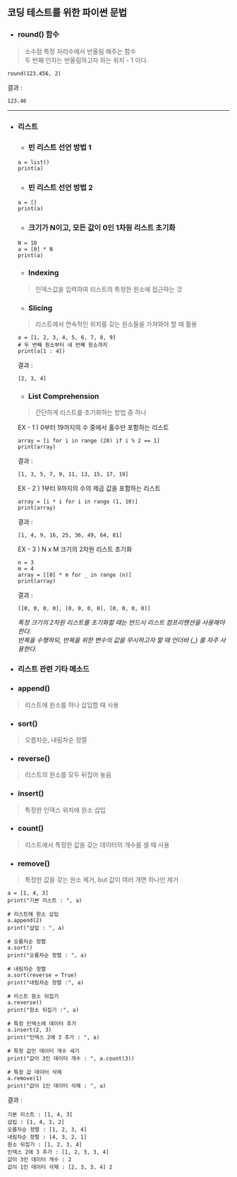 ## 코딩 테스트를 위한 파이썬 문법  
* ### round() 함수  

> 소수점 특정 자리수에서 반올림 해주는 함수  
> 두 번째 인자는 반올림하고자 하는 위치 - 1 이다.  
```
round(123.456, 2)  
```
결과 :  
```
123.46
```  
<hr>  

* ### 리스트  

  * ### 빈 리스트 선언 방법 1  
  ```
  a = list()  
  print(a)  
  ```

  * ### 빈 리스트 선언 방법 2
  ```
  a = []  
  print(a)  
  ```

  * ### 크기가 N이고, 모든 값이 0인 1차원 리스트 초기화
  ```
  N = 10
  a = [0] * N
  print(a)
  ```

  * ### Indexing
  > 인덱스값을 입력하여 리스트의 특정한 원소에 접근하는 것  

  * ### Slicing  
  > 리스트에서 연속적인 위치를 갖는 원소들을 가져와야 할 때 활용  
  ```
  a = [1, 2, 3, 4, 5, 6, 7, 8, 9]  
  # 두 번째 원소부터 네 번째 원소까지  
  print(a[1 : 4])
  ```  
  결과 :  
  ```
  [2, 3, 4]
  ```  

  * ### List Comprehension  
  > 간단하게 리스트를 초기화하는 방법 중 하나  

  EX - 1 ) 0부터 19까지의 수 중에서 홀수만 포함하는 리스트  
  ```
  array = [i for i in range (20) if i % 2 == 1]
  print(array)
  ```  
  결과 :  
  ```
  [1, 3, 5, 7, 9, 11, 13, 15, 17, 19]
  ```
  
  EX - 2 ) 1부터 9까지의 수의 제곱 값을 포함하는 리스트  
  ```
  array = [i * i for i in range (1, 10)]  
  print(array)
  ```  
  결과 :  
  ```
  [1, 4, 9, 16, 25, 36, 49, 64, 81]
  ```  
  
  EX - 3 ) N x M 크기의 2차원 리스트 초기화  
  ```
  n = 3
  m = 4
  array = [[0] * m for _ in range (n)]  
  print(array)
  ```
  결과 :  
  ```
  [[0, 0, 0, 0], [0, 0, 0, 0], [0, 0, 0, 0]]
  ```
  *특정 크기의 2차원 리스트를 초기화할 때는 반드시 리스트 컴프리헨션을 사용해야 한다.*    
  *반복을 수행하되, 반복을 위한 변수의 값을 무시하고자 할 때 언더바 (_) 를 자주 사용한다.*  

* ### 리스트 관련 기타 메소드  

 * ### append()  
 > 리스트에 원소를 하나 삽입할 때 사용  
 * ### sort()  
 > 오름차순, 내림차순 정렬  
 * ### reverse()
 > 리스트의 원소를 모두 뒤집어 놓음  
 * ### insert()  
 > 특정한 인덱스 위치에 원소 삽입  
 * ### count()  
 > 리스트에서 특정한 값을 갖는 데이터의 개수를 셀 때 사용  
 * ### remove()  
 > 특정한 값을 갖는 원소 제거, but 값이 여러 개면 하나만 제거  
 
 ```
 a = [1, 4, 3]  
 print("기본 리스트 : ", a)  
 
 # 리스트에 원소 삽입  
 a.append(2)
 print("삽입 : ", a)
 
 # 오름차순 정렬 
 a.sort() 
 print("오름차순 정렬 : ", a)
 
 # 내림차순 정렬 
 a.sort(reverse = True) 
 print("내림차순 정렬 :", a)
 
 # 리스트 원소 뒤집기
 a.reverse()
 print("원소 뒤집기 :", a)
 
 # 특정 인덱스에 데이터 추가 
 a.insert(2, 3)
 print("인덱스 2에 3 추가 : ", a)
 
 # 특정 값인 데이터 개수 세기 
 print("값이 3인 데이터 개수 : ", a.count(3)) 
 
 # 특정 값 데이터 삭제 
 a.remove(1) 
 print("값이 1인 데이터 삭제 : ", a)
 ```
 결과 :  
 ```
 기본 리스트 : [1, 4, 3]
 삽입 : [1, 4, 3, 2]
 오름차순 정렬 : [1, 2, 3, 4]
 내림차순 정렬 : [4, 3, 2, 1]
 원소 뒤집기 : [1, 2, 3, 4]
 인덱스 2에 3 추가 : [1, 2, 3, 3, 4]
 값이 3인 데이터 개수 : 2
 값이 1인 데이터 삭제 : [2, 3, 3, 4] 2
 ```
 
 



